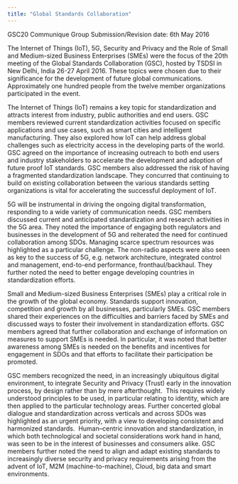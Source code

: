 ```yaml
---
title: "Global Standards Collaboration"
---
```


GSC20 Communique Group
Submission/Revision date: 6th  May  2016

The Internet of Things (IoT), 5G, Security and Privacy and the Role of Small and Medium-sized Business Enterprises (SMEs) were the focus of the 20th meeting of the Global Standards Collaboration (GSC), hosted by TSDSI in New Delhi, India 26-27 April 2016.  These topics were chosen due to their significance for the development of future global communications.  Approximately one hundred people from the twelve member organizations participated in the event. 

The Internet of Things (IoT) remains a key topic for standardization and attracts interest from industry, public authorities and end users. GSC members reviewed current standardization activities focused on specific applications and use cases, such as smart cities and intelligent manufacturing. They also explored how IoT can help address global challenges such as electricity access in the developing parts of the world.  GSC agreed on the importance of increasing outreach to both end users and industry stakeholders to accelerate the development and adoption of future proof IoT standards. GSC members also addressed the risk of having a fragmented standardization landscape. They concurred that continuing to build on existing collaboration between the various standards setting organizations is vital for accelerating the successful deployment of IoT. 

5G will be instrumental in driving the ongoing digital transformation, responding to a wide variety of communication needs.  GSC members discussed current and anticipated standardization and research activities in the 5G area. They noted the importance of engaging both regulators and businesses in the development of 5G and reiterated the need for continued collaboration among SDOs. Managing scarce spectrum resources was highlighted as a particular challenge.  The non-radio aspects were also seen as key to the success of 5G, e.g.  network architecture, integrated control and management, end-to-end performance, fronthaul/backhaul.   They further noted the need to better engage developing countries in standardization efforts. 

Small and Medium-sized Business Enterprises (SMEs) play a critical role in the growth of the global economy.  Standards support innovation, competition and growth by all businesses, particularly SMEs. GSC members shared their experiences on the difficulties and barriers faced by SMEs and discussed ways to foster their involvement in standardization efforts. GSC members agreed that further collaboration and exchange of information on measures to support SMEs is needed. In particular, it was noted that better awareness among SMEs is needed on the benefits and incentives for engagement in SDOs and that efforts to facilitate their participation be promoted.  

GSC members recognized the need, in an increasingly ubiquitous digital environment, to integrate Security and Privacy (Trust) early in the innovation process, by design rather than by mere afterthought.  This requires widely understood principles to be used, in particular relating to identity, which are then applied to the particular technology areas. Further concerted global dialogue and standardization across verticals and across SDOs was highlighted as an urgent priority, with a view to developing consistent and harmonized standards.  Human–centric innovation and standardization, in which both technological and societal considerations work hand in hand, was seen to be in the interest of businesses and consumers alike. GSC members further noted the need to align and adapt existing standards to increasingly diverse security and privacy requirements arising from the advent of IoT, M2M (machine-to-machine), Cloud, big data and smart environments.

